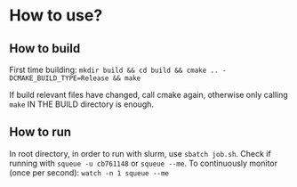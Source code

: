 # How to use?

## How to build

First time building: `mkdir build && cd build && cmake .. -DCMAKE_BUILD_TYPE=Release && make`

If build relevant files have changed, call cmake again, otherwise only calling `make` IN THE BUILD directory is enough.

## How to run

In root directory, in order to run with slurm, use `sbatch job.sh`.
Check if running with `squeue -u cb761148` or `squeue --me`.
To continuously monitor (once per second): `watch -n 1 squeue --me`

